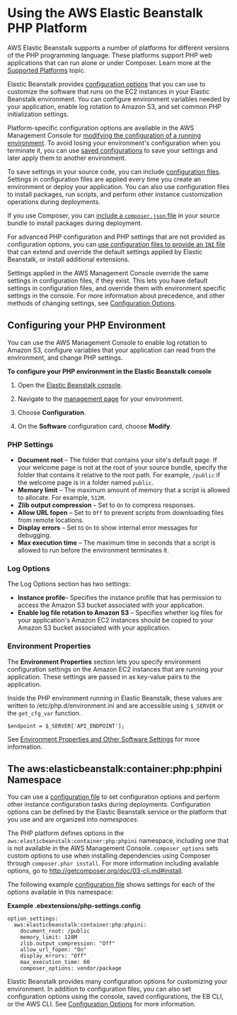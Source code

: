 # Using the AWS Elastic Beanstalk PHP Platform<a name="create_deploy_PHP.container"></a>

AWS Elastic Beanstalk supports a number of platforms for different versions of the PHP programming language\. These platforms support PHP web applications that can run alone or under Composer\. Learn more at the [Supported Platforms](concepts.platforms.md#concepts.platforms.PHP) topic\. 

Elastic Beanstalk provides [configuration options](command-options.md) that you can use to customize the software that runs on the EC2 instances in your Elastic Beanstalk environment\. You can configure environment variables needed by your application, enable log rotation to Amazon S3, and set common PHP initialization settings\.

Platform\-specific configuration options are available in the AWS Management Console for [modifying the configuration of a running environment](environment-configuration-methods-after.md)\. To avoid losing your environment's configuration when you terminate it, you can use [saved configurations](environment-configuration-savedconfig.md) to save your settings and later apply them to another environment\.

To save settings in your source code, you can include [configuration files](ebextensions.md)\. Settings in configuration files are applied every time you create an environment or deploy your application\. You can also use configuration files to install packages, run scripts, and perform other instance customization operations during deployments\.

If you use Composer, you can [include a `composer.json` file](php-configuration-composer.md) in your source bundle to install packages during deployment\.

For advanced PHP configuration and PHP settings that are not provided as configuration options, you can [use configuration files to provide an `INI` file](php-configuration-phpini.md) that can extend and override the default settings applied by Elastic Beanstalk, or install additional extensions\.

Settings applied in the AWS Management Console override the same settings in configuration files, if they exist\. This lets you have default settings in configuration files, and override them with environment specific settings in the console\. For more information about precedence, and other methods of changing settings, see [Configuration Options](command-options.md)\.

## Configuring your PHP Environment<a name="php-console"></a>

You can use the AWS Management Console to enable log rotation to Amazon S3, configure variables that your application can read from the environment, and change PHP settings\.

**To configure your PHP environment in the Elastic Beanstalk console**

1. Open the [Elastic Beanstalk console](https://console.aws.amazon.com/elasticbeanstalk)\.

1. Navigate to the [management page](environments-console.md) for your environment\.

1. Choose **Configuration**\.

1. On the **Software** configuration card, choose **Modify**\.

### PHP Settings<a name="php-console-settings"></a>
+ **Document root** – The folder that contains your site's default page\. If your welcome page is not at the root of your source bundle, specify the folder that contains it relative to the root path\. For example, `/public` if the welcome page is in a folder named `public`\.
+ **Memory limit** – The maximum amount of memory that a script is allowed to allocate\. For example, `512M`\.
+ **Zlib output compression** – Set to `On` to compress responses\.
+ **Allow URL fopen** – Set to `Off` to prevent scripts from downloading files from remote locations\.
+ **Display errors** – Set to `On` to show internal error messages for debugging\.
+ **Max execution time** – The maximum time in seconds that a script is allowed to run before the environment terminates it\.

### Log Options<a name="php-console-logs"></a>

The Log Options section has two settings:
+ **Instance profile**– Specifies the instance profile that has permission to access the Amazon S3 bucket associated with your application\.
+ **Enable log file rotation to Amazon S3** – Specifies whether log files for your application's Amazon EC2 instances should be copied to your Amazon S3 bucket associated with your application\.

### Environment Properties<a name="php-console-properties"></a>

The **Environment Properties** section lets you specify environment configuration settings on the Amazon EC2 instances that are running your application\. These settings are passed in as key\-value pairs to the application\. 

Inside the PHP environment running in Elastic Beanstalk, these values are written to /etc/php\.d/environment\.ini and are accessible using `$_SERVER` or the `get_cfg_var` function\.

```
$endpoint = $_SERVER['API_ENDPOINT'];
```

See [Environment Properties and Other Software Settings](environments-cfg-softwaresettings.md) for more information\.

## The aws:elasticbeanstalk:container:php:phpini Namespace<a name="php-namespaces"></a>

You can use a [configuration file](ebextensions.md) to set configuration options and perform other instance configuration tasks during deployments\. Configuration options can be defined by the Elastic Beanstalk service or the platform that you use and are organized into *namespaces*\.

The PHP platform defines options in the `aws:elasticbeanstalk:container:php:phpini` namespace, including one that is not available in the AWS Management Console\. `composer_options` sets custom options to use when installing dependencies using Composer through `composer.phar install`\. For more information including available options, go to [http://getcomposer\.org/doc/03\-cli\.md\#install](http://getcomposer.org/doc/03-cli.md#install)\.

The following example [configuration file](ebextensions.md) shows settings for each of the options available in this namespace:

**Example \.ebextensions/php\-settings\.config**  

```
option_settings:
  aws:elasticbeanstalk:container:php:phpini:
    document_root: /public
    memory_limit: 128M
    zlib.output_compression: "Off"
    allow_url_fopen: "On"
    display_errors: "Off"
    max_execution_time: 60
    composer_options: vendor/package
```

Elastic Beanstalk provides many configuration options for customizing your environment\. In addition to configuration files, you can also set configuration options using the console, saved configurations, the EB CLI, or the AWS CLI\. See [Configuration Options](command-options.md) for more information\.
